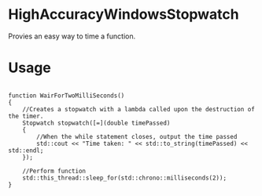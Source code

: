 # HighAccuracyWindowsStopwatch

Provies an easy way to time a function.

# Usage

```

function WairForTwoMilliSeconds()
{
	//Creates a stopwatch with a lambda called upon the destruction of the timer.
	Stopwatch stopwatch([=](double timePassed)
	{
		//When the while statement closes, output the time passed
		std::cout << "Time taken: " << std::to_string(timePassed) << std::endl;
	});
	
	//Perform function
	std::this_thread::sleep_for(std::chrono::milliseconds(2));
}
```
